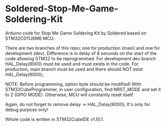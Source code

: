 # Soldered-Stop-Me-Game-Soldering-Kit

Arduino code for Stop Me Game Soldering Kit by Soldered based on STM32C011J6M6 MCU.

There are two branches of this repo; one for production (main) and one for development (dev). Difference is in delay of 8 seconds on the start of the code allowing STM32 to be reprogrammed. For development dev branch HAL_Delay(8000) must be used and must exists in the code.
For production, main branch must be used and there should NOT exist HAL_Delay(8000);.

NOTE: Before programming, option byte should be modified! With STM32CubeProgrammer, in user configuration, find NRST_MODE and set it to 2 (GPIO MODE).
Otherwise, MCU will constantly reset itself.

Again, do not forget to remove delay -> HAL_Delay(8000); It's only for debug purpose only!

Whole code is written in STM32CubeIDE v1.10.1.
